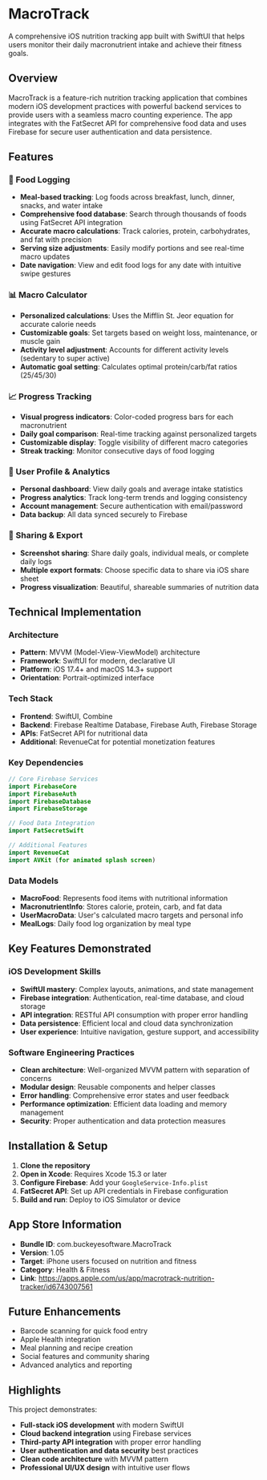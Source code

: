 # MacroTrack

A comprehensive iOS nutrition tracking app built with SwiftUI that helps users monitor their daily macronutrient intake and achieve their fitness goals.

## Overview

MacroTrack is a feature-rich nutrition tracking application that combines modern iOS development practices with powerful backend services to provide users with a seamless macro counting experience. The app integrates with the FatSecret API for comprehensive food data and uses Firebase for secure user authentication and data persistence.

## Features

### 🥗 Food Logging
- **Meal-based tracking**: Log foods across breakfast, lunch, dinner, snacks, and water intake
- **Comprehensive food database**: Search through thousands of foods using FatSecret API integration
- **Accurate macro calculations**: Track calories, protein, carbohydrates, and fat with precision
- **Serving size adjustments**: Easily modify portions and see real-time macro updates
- **Date navigation**: View and edit food logs for any date with intuitive swipe gestures

### 📊 Macro Calculator
- **Personalized calculations**: Uses the Mifflin St. Jeor equation for accurate calorie needs
- **Customizable goals**: Set targets based on weight loss, maintenance, or muscle gain
- **Activity level adjustment**: Accounts for different activity levels (sedentary to super active)
- **Automatic goal setting**: Calculates optimal protein/carb/fat ratios (25/45/30)

### 📈 Progress Tracking
- **Visual progress indicators**: Color-coded progress bars for each macronutrient
- **Daily goal comparison**: Real-time tracking against personalized targets
- **Customizable display**: Toggle visibility of different macro categories
- **Streak tracking**: Monitor consecutive days of food logging

### 👤 User Profile & Analytics
- **Personal dashboard**: View daily goals and average intake statistics
- **Progress analytics**: Track long-term trends and logging consistency
- **Account management**: Secure authentication with email/password
- **Data backup**: All data synced securely to Firebase

### 📱 Sharing & Export
- **Screenshot sharing**: Share daily goals, individual meals, or complete daily logs
- **Multiple export formats**: Choose specific data to share via iOS share sheet
- **Progress visualization**: Beautiful, shareable summaries of nutrition data

## Technical Implementation

### Architecture
- **Pattern**: MVVM (Model-View-ViewModel) architecture
- **Framework**: SwiftUI for modern, declarative UI
- **Platform**: iOS 17.4+ and macOS 14.3+ support
- **Orientation**: Portrait-optimized interface

### Tech Stack
- **Frontend**: SwiftUI, Combine
- **Backend**: Firebase Realtime Database, Firebase Auth, Firebase Storage
- **APIs**: FatSecret API for nutritional data
- **Additional**: RevenueCat for potential monetization features

### Key Dependencies
```swift
// Core Firebase Services
import FirebaseCore
import FirebaseAuth
import FirebaseDatabase
import FirebaseStorage

// Food Data Integration
import FatSecretSwift

// Additional Features
import RevenueCat
import AVKit (for animated splash screen)
```

### Data Models
- **MacroFood**: Represents food items with nutritional information
- **MacronutrientInfo**: Stores calorie, protein, carb, and fat data
- **UserMacroData**: User's calculated macro targets and personal info
- **MealLogs**: Daily food log organization by meal type

## Key Features Demonstrated

### iOS Development Skills
- **SwiftUI mastery**: Complex layouts, animations, and state management
- **Firebase integration**: Authentication, real-time database, and cloud storage
- **API integration**: RESTful API consumption with proper error handling
- **Data persistence**: Efficient local and cloud data synchronization
- **User experience**: Intuitive navigation, gesture support, and accessibility

### Software Engineering Practices
- **Clean architecture**: Well-organized MVVM pattern with separation of concerns
- **Modular design**: Reusable components and helper classes
- **Error handling**: Comprehensive error states and user feedback
- **Performance optimization**: Efficient data loading and memory management
- **Security**: Proper authentication and data protection measures

## Installation & Setup

1. **Clone the repository**
2. **Open in Xcode**: Requires Xcode 15.3 or later
3. **Configure Firebase**: Add your `GoogleService-Info.plist`
4. **FatSecret API**: Set up API credentials in Firebase configuration
5. **Build and run**: Deploy to iOS Simulator or device

## App Store Information
- **Bundle ID**: com.buckeyesoftware.MacroTrack
- **Version**: 1.05
- **Target**: iPhone users focused on nutrition and fitness
- **Category**: Health & Fitness
- **Link**: https://apps.apple.com/us/app/macrotrack-nutrition-tracker/id6743007561

## Future Enhancements
- Barcode scanning for quick food entry
- Apple Health integration
- Meal planning and recipe creation
- Social features and community sharing
- Advanced analytics and reporting

## Highlights

This project demonstrates:
- **Full-stack iOS development** with modern SwiftUI
- **Cloud backend integration** using Firebase services
- **Third-party API integration** with proper error handling
- **User authentication and data security** best practices
- **Clean code architecture** with MVVM pattern
- **Professional UI/UX design** with intuitive user flows
